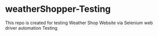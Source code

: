 # weatherShopper-Testing
This repo is created for testing Weather Shop Website via Selenium web driver automation Testing
